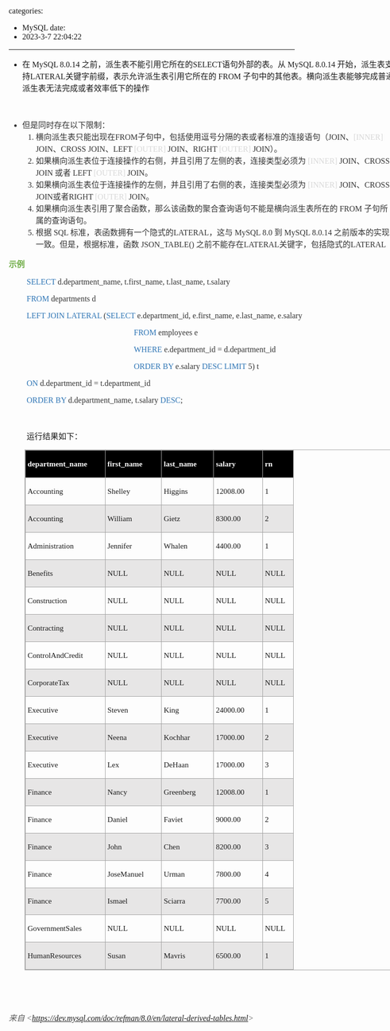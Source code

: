 categories:
- MySQL
date:
- 2023-3-7 22:04:22
---

<body lang=zh-CN style='font-family:"Microsoft YaHei UI";font-size:12.0pt'>
<!--StartFragment-->

<div style='direction:ltr;border-width:100%'>

<div style='direction:ltr;margin-top:0in;margin-left:0in;width:8.0951in'>

<div style='direction:ltr;margin-top:0in;margin-left:0in;width:8.0951in'>

<ul type=disc style='direction:ltr;unicode-bidi:embed;margin-top:0in;
 margin-bottom:0in'>
 <li style='margin-top:0;margin-bottom:0;vertical-align:middle'><span
     style='font-family:"Microsoft YaHei UI";font-size:12.0pt' lang=zh-CN>在</span><span
     style='font-family:"Comic Sans MS";font-size:12.0pt' lang=zh-CN> MySQL
     8.0.14 </span><span style='font-family:"Microsoft YaHei UI";font-size:
     12.0pt' lang=zh-CN>之前，派生表不能引用它所在的</span><span style='font-family:"Comic Sans MS";
     font-size:12.0pt' lang=zh-CN>SELECT</span><span style='font-family:"Microsoft YaHei UI";
     font-size:12.0pt' lang=zh-CN>语句外部的表。从</span><span style='font-family:"Comic Sans MS";
     font-size:12.0pt' lang=zh-CN> MySQL 8.0.14 </span><span style='font-family:
     "Microsoft YaHei UI";font-size:12.0pt' lang=zh-CN>开始，派生表支持</span><span
     style='font-family:"Comic Sans MS";font-size:12.0pt' lang=zh-CN>LATERAL</span><span
     style='font-family:"Microsoft YaHei UI";font-size:12.0pt' lang=zh-CN>关键字前缀，表示允许派生表引用它所在的</span><span
     style='font-family:"Comic Sans MS";font-size:12.0pt' lang=en-US> </span><span
     style='font-family:"Comic Sans MS";font-size:12.0pt' lang=zh-CN>FROM</span><span
     style='font-family:"Comic Sans MS";font-size:12.0pt' lang=en-US> </span><span
     style='font-family:"Microsoft YaHei UI";font-size:12.0pt' lang=zh-CN>子句中的其他表。横向派生表能够完成普通派生表无法完成或者效率低下的操作</span></li>
</ul>

<p style='font-family:"Comic Sans MS";font-size:12.0pt'>&nbsp;</p>

<ul type=disc style='direction:ltr;unicode-bidi:embed;margin-top:0in;
 margin-bottom:0in'>
 <li style='margin-top:0;margin-bottom:0;vertical-align:middle;color:#333333'><span
     style='font-family:"Microsoft YaHei UI";font-size:12.0pt'>但是同时存在以下限制：</span></li>
 <ol type=1 style='direction:ltr;unicode-bidi:embed;margin-top:0in;margin-bottom:
  0in;font-family:"Comic Sans MS";font-size:12.0pt;font-weight:normal;
  font-style:normal'>
  <li value=1 style='margin-top:0;margin-bottom:0;vertical-align:middle;
      color:#333333'><span style='font-family:"Microsoft YaHei UI";font-size:
      12.0pt;font-weight:normal;font-style:normal;font-family:"Microsoft YaHei UI";
      font-size:12.0pt;color:#333333' lang=zh-CN>横向派生表只能出现在</span><span
      style='font-family:"Comic Sans MS";font-size:12.0pt;font-weight:normal;
      font-style:normal;font-family:"Comic Sans MS";font-size:12.0pt;
      color:#333333' lang=zh-CN>FROM</span><span style='font-family:"Microsoft YaHei UI";
      font-size:12.0pt;font-weight:normal;font-style:normal;font-family:"Microsoft YaHei UI";
      font-size:12.0pt;color:#333333' lang=zh-CN>子句中，包括使用逗号分隔的表或者标准的连接语句（</span><span
      style='font-family:"Comic Sans MS";font-size:12.0pt;font-weight:normal;
      font-style:normal;font-family:"Comic Sans MS";font-size:12.0pt;
      color:#333333' lang=zh-CN>JOIN</span><span style='font-family:"Microsoft YaHei UI";
      font-size:12.0pt;font-weight:normal;font-style:normal;font-family:"Microsoft YaHei UI";
      font-size:12.0pt;color:#333333' lang=zh-CN>、</span><span
      style='font-family:"Comic Sans MS";font-size:12.0pt;font-weight:normal;
      font-style:normal;font-family:"Comic Sans MS";font-size:12.0pt;
      color:#D8D8D8' lang=en-US>[</span><span style='font-family:"Comic Sans MS";
      font-size:12.0pt;font-weight:normal;font-style:normal;font-family:"Comic Sans MS";
      font-size:12.0pt;color:#D8D8D8' lang=zh-CN>INNER</span><span
      style='font-family:"Comic Sans MS";font-size:12.0pt;font-weight:normal;
      font-style:normal;font-family:"Comic Sans MS";font-size:12.0pt;
      color:#D8D8D8' lang=en-US>]</span><span style='font-family:"Comic Sans MS";
      font-size:12.0pt;font-weight:normal;font-style:normal;font-family:"Comic Sans MS";
      font-size:12.0pt;color:#333333' lang=zh-CN> JOIN</span><span
      style='font-family:"Microsoft YaHei UI";font-size:12.0pt;font-weight:
      normal;font-style:normal;font-family:"Microsoft YaHei UI";font-size:12.0pt;
      color:#333333' lang=zh-CN>、</span><span style='font-family:"Comic Sans MS";
      font-size:12.0pt;font-weight:normal;font-style:normal;font-family:"Comic Sans MS";
      font-size:12.0pt;color:#333333' lang=zh-CN>CROSS JOIN</span><span
      style='font-family:"Microsoft YaHei UI";font-size:12.0pt;font-weight:
      normal;font-style:normal;font-family:"Microsoft YaHei UI";font-size:12.0pt;
      color:#333333' lang=zh-CN>、</span><span style='font-family:"Comic Sans MS";
      font-size:12.0pt;font-weight:normal;font-style:normal;font-family:"Comic Sans MS";
      font-size:12.0pt;color:#333333' lang=zh-CN>LEFT </span><span
      style='font-family:"Comic Sans MS";font-size:12.0pt;font-weight:normal;
      font-style:normal;font-family:"Comic Sans MS";font-size:12.0pt;
      color:#D8D8D8' lang=zh-CN>[OUTER]</span><span style='font-family:"Comic Sans MS";
      font-size:12.0pt;font-weight:normal;font-style:normal;font-family:"Comic Sans MS";
      font-size:12.0pt;color:#333333' lang=zh-CN> JOIN</span><span
      style='font-family:"Microsoft YaHei UI";font-size:12.0pt;font-weight:
      normal;font-style:normal;font-family:"Microsoft YaHei UI";font-size:12.0pt;
      color:#333333' lang=zh-CN>、</span><span style='font-family:"Comic Sans MS";
      font-size:12.0pt;font-weight:normal;font-style:normal;font-family:"Comic Sans MS";
      font-size:12.0pt;color:#333333' lang=zh-CN>RIGHT </span><span
      style='font-family:"Comic Sans MS";font-size:12.0pt;font-weight:normal;
      font-style:normal;font-family:"Comic Sans MS";font-size:12.0pt;
      color:#D8D8D8' lang=zh-CN>[OUTER]</span><span style='font-family:"Comic Sans MS";
      font-size:12.0pt;font-weight:normal;font-style:normal;font-family:"Comic Sans MS";
      font-size:12.0pt;color:#333333' lang=zh-CN> JOIN</span><span
      style='font-family:"Microsoft YaHei UI";font-size:12.0pt;font-weight:
      normal;font-style:normal;font-family:"Microsoft YaHei UI";font-size:12.0pt;
      color:#333333' lang=zh-CN>）。</span></li>
  <li style='margin-top:0;margin-bottom:0;vertical-align:middle;color:#333333'><span
      style='font-family:"Microsoft YaHei UI";font-size:12.0pt;color:#333333'
      lang=zh-CN>如果横向派生表位于连接操作的右侧，并且引用了左侧的表，连接类型必须为</span><span
      style='font-family:"Comic Sans MS";font-size:12.0pt;color:#333333'
      lang=en-US> </span><span style='font-family:"Comic Sans MS";font-size:
      12.0pt;color:#D8D8D8' lang=en-US>[</span><span style='font-family:"Comic Sans MS";
      font-size:12.0pt;color:#D8D8D8' lang=zh-CN>INNER</span><span
      style='font-family:"Comic Sans MS";font-size:12.0pt;color:#D8D8D8'
      lang=en-US>]</span><span style='font-family:"Comic Sans MS";font-size:
      12.0pt;color:#333333' lang=zh-CN> JOIN</span><span style='font-family:
      "Microsoft YaHei UI";font-size:12.0pt;color:#333333' lang=zh-CN>、</span><span
      style='font-family:"Comic Sans MS";font-size:12.0pt;color:#333333'
      lang=zh-CN>CROSS JOIN</span><span style='font-family:"Comic Sans MS";
      font-size:12.0pt;color:#333333' lang=en-US> </span><span
      style='font-family:"Microsoft YaHei UI";font-size:12.0pt;color:#333333'
      lang=zh-CN>或者</span><span style='font-family:"Comic Sans MS";font-size:
      12.0pt;color:#333333' lang=en-US> </span><span style='font-family:"Comic Sans MS";
      font-size:12.0pt;color:#333333' lang=zh-CN>LEFT </span><span
      style='font-family:"Comic Sans MS";font-size:12.0pt;color:#D8D8D8'
      lang=zh-CN>[OUTER]</span><span style='font-family:"Comic Sans MS";
      font-size:12.0pt;color:#333333' lang=zh-CN> JOIN</span><span
      style='font-family:"Microsoft YaHei UI";font-size:12.0pt;color:#333333'
      lang=zh-CN>。</span></li>
  <li style='margin-top:0;margin-bottom:0;vertical-align:middle;color:#333333'><span
      style='font-family:"Microsoft YaHei UI";font-size:12.0pt;color:#333333'
      lang=zh-CN>如果横向派生表位于连接操作的左侧，并且引用了右侧的表，连接类型必须为</span><span
      style='font-family:"Comic Sans MS";font-size:12.0pt;color:#333333'
      lang=en-US> </span><span style='font-family:"Comic Sans MS";font-size:
      12.0pt;color:#D8D8D8' lang=en-US>[</span><span style='font-family:"Comic Sans MS";
      font-size:12.0pt;color:#D8D8D8' lang=zh-CN>INNER</span><span
      style='font-family:"Comic Sans MS";font-size:12.0pt;color:#D8D8D8'
      lang=en-US>]</span><span style='font-family:"Comic Sans MS";font-size:
      12.0pt;color:#333333' lang=zh-CN> JOIN</span><span style='font-family:
      "Microsoft YaHei UI";font-size:12.0pt;color:#333333' lang=zh-CN>、</span><span
      style='font-family:"Comic Sans MS";font-size:12.0pt;color:#333333'
      lang=zh-CN>CROSS JOIN</span><span style='font-family:"Microsoft YaHei UI";
      font-size:12.0pt;color:#333333' lang=zh-CN>或者</span><span
      style='font-family:"Comic Sans MS";font-size:12.0pt;color:#333333'
      lang=zh-CN>RIGHT </span><span style='font-family:"Comic Sans MS";
      font-size:12.0pt;color:#D8D8D8' lang=zh-CN>[OUTER]</span><span
      style='font-family:"Comic Sans MS";font-size:12.0pt;color:#333333'
      lang=zh-CN> JOIN</span><span style='font-family:"Microsoft YaHei UI";
      font-size:12.0pt;color:#333333' lang=zh-CN>。</span></li>
  <li style='margin-top:0;margin-bottom:0;vertical-align:middle;color:#333333'><span
      style='font-family:"Microsoft YaHei UI";font-size:12.0pt' lang=zh-CN>如果横向派生表引用了聚合函数，那么该函数的聚合查询语句不能是横向派生表所在的</span><span
      style='font-family:"Comic Sans MS";font-size:12.0pt' lang=en-US> </span><span
      style='font-family:"Comic Sans MS";font-size:12.0pt' lang=zh-CN>FROM</span><span
      style='font-family:"Comic Sans MS";font-size:12.0pt' lang=en-US> </span><span
      style='font-family:"Microsoft YaHei UI";font-size:12.0pt' lang=zh-CN>子句所属的查询语句。</span></li>
  <li style='margin-top:0;margin-bottom:0;vertical-align:middle;color:#333333'><span
      style='font-family:"Microsoft YaHei UI";font-size:12.0pt'>根据</span><span
      style='font-family:"Comic Sans MS";font-size:12.0pt'> SQL </span><span
      style='font-family:"Microsoft YaHei UI";font-size:12.0pt'>标准，表函数拥有一个隐式的</span><span
      style='font-family:"Comic Sans MS";font-size:12.0pt'>LATERAL</span><span
      style='font-family:"Microsoft YaHei UI";font-size:12.0pt'>，这与</span><span
      style='font-family:"Comic Sans MS";font-size:12.0pt'> MySQL 8.0 </span><span
      style='font-family:"Microsoft YaHei UI";font-size:12.0pt'>到</span><span
      style='font-family:"Comic Sans MS";font-size:12.0pt'> MySQL 8.0.14 </span><span
      style='font-family:"Microsoft YaHei UI";font-size:12.0pt'>之前版本的实现一致。但是，根据标准，函数</span><span
      style='font-family:"Comic Sans MS";font-size:12.0pt'> JSON_TABLE() </span><span
      style='font-family:"Microsoft YaHei UI";font-size:12.0pt'>之前不能存在</span><span
      style='font-family:"Comic Sans MS";font-size:12.0pt'>LATERAL</span><span
      style='font-family:"Microsoft YaHei UI";font-size:12.0pt'>关键字，包括隐式的</span><span
      style='font-family:"Comic Sans MS";font-size:12.0pt'>LATERAL</span></li>
 </ol>
</ul>

<p style='font-family:"Microsoft YaHei UI";font-size:12.0pt;
color:#70AD47'><span style='font-weight:bold'>示例</span></p>

<p style='margin-left:.375in;font-family:"Comic Sans MS";font-size:
12.0pt'><span style='color:#2E75B5'>SELECT</span><span style='color:#333333'>
d.department_name, t.first_name, t.last_name, t.salary</span></p>

<p style='margin-left:.375in;font-family:"Comic Sans MS";font-size:
12.0pt'><span style='color:#2E75B5'>FROM</span><span style='color:#333333'>
departments d</span></p>

<p style='margin-left:.375in;font-family:"Comic Sans MS";font-size:
12.0pt'><span style='color:#2E75B5'>LEFT JOIN LATERAL</span><span
style='color:#333333'> (</span><span style='color:#2E75B5'>SELECT</span><span
style='color:#333333'> e.department_id, e.first_name, e.last_name, e.salary</span></p>

<p style='margin-left:2.625in;font-family:"Comic Sans MS";
font-size:12.0pt'><span style='color:#2E75B5'>FROM</span><span
style='color:#333333'> employees e</span></p>

<p style='margin-left:2.625in;font-family:"Comic Sans MS";
font-size:12.0pt'><span style='color:#2E75B5'>WHERE</span><span
style='color:#333333'> e.department_id = d.department_id</span></p>

<p style='margin-left:2.625in;font-family:"Comic Sans MS";
font-size:12.0pt'><span style='color:#2E75B5'>ORDER BY</span><span
style='color:#333333'> e.salary </span><span style='color:#2E75B5'>DESC LIMIT</span><span
style='color:#333333'> 5) t</span></p>

<p style='margin-left:.375in;font-family:"Comic Sans MS";font-size:
12.0pt'><span style='color:#2E75B5'>ON</span><span style='color:#333333'>
d.department_id = t.department_id </span></p>

<p style='margin-left:.375in;font-family:"Comic Sans MS";font-size:
12.0pt'><span style='color:#2E75B5'>ORDER BY</span><span style='color:#333333'>
d.department_name, t.salary</span><span style='color:#2E75B5'> DESC</span><span
style='color:#333333'>;</span></p>

<p style='margin-left:.375in;font-family:"Comic Sans MS";font-size:
12.0pt;color:#333333'>&nbsp;</p>

<p style='margin-left:.375in;font-family:"Microsoft YaHei UI";
font-size:12.0pt'>运行结果如下：</p>

<div style='direction:ltr'>

<table border=1 cellpadding=0 cellspacing=0 valign=top style='direction:ltr;
 border-collapse:collapse;border-style:solid;border-color:#A3A3A3;border-width:
 1pt;margin-left:.3333in' title="" summary="">
 <tr>
  <td style='border-style:solid;border-color:#A3A3A3;border-width:1pt;
  background-color:black;vertical-align:top;width:1.5805in;padding:2.0pt 3.0pt 2.0pt 3.0pt'>
  <p style='font-family:"Comic Sans MS";font-size:11.5pt;color:white'
  lang=en-US><span style='font-weight:bold'>department_name</span></p>
  </td>
  <td style='border-style:solid;border-color:#A3A3A3;border-width:1pt;
  background-color:black;vertical-align:top;width:1.0694in;padding:2.0pt 3.0pt 2.0pt 3.0pt'>
  <p style='font-family:"Comic Sans MS";font-size:11.5pt;color:white'
  lang=en-US><span style='font-weight:bold'>first_name</span></p>
  </td>
  <td style='border-style:solid;border-color:#A3A3A3;border-width:1pt;
  background-color:black;vertical-align:top;width:.984in;padding:2.0pt 3.0pt 2.0pt 3.0pt'>
  <p style='font-family:"Comic Sans MS";font-size:11.5pt;color:white'
  lang=en-US><span style='font-weight:bold'>last_name</span></p>
  </td>
  <td style='border-style:solid;border-color:#A3A3A3;border-width:1pt;
  background-color:black;vertical-align:top;width:.9159in;padding:2.0pt 3.0pt 2.0pt 3.0pt'>
  <p style='font-family:"Comic Sans MS";font-size:11.5pt;color:white'
  lang=en-US><span style='font-weight:bold'>salary</span></p>
  </td>
  <td style='border-style:solid;border-color:#A3A3A3;border-width:1pt;
  background-color:black;vertical-align:top;width:.5in;padding:2.0pt 3.0pt 2.0pt 3.0pt'>
  <p style='font-family:"Comic Sans MS";font-size:11.5pt;color:white'
  lang=en-US><span style='font-weight:bold'>rn</span></p>
  </td>
 </tr>
 <tr>
  <td style='border-style:solid;border-color:#A3A3A3;border-width:1pt;
  vertical-align:top;width:1.5611in;padding:2.0pt 3.0pt 2.0pt 3.0pt'>
  <p style='font-family:"Comic Sans MS";font-size:11.5pt'
  lang=en-US>Accounting</p>
  </td>
  <td style='border-style:solid;border-color:#A3A3A3;border-width:1pt;
  vertical-align:top;width:1.0694in;padding:2.0pt 3.0pt 2.0pt 3.0pt'>
  <p style='font-family:"Comic Sans MS";font-size:11.5pt'
  lang=en-US>Shelley</p>
  </td>
  <td style='border-style:solid;border-color:#A3A3A3;border-width:1pt;
  vertical-align:top;width:.9812in;padding:2.0pt 3.0pt 2.0pt 3.0pt'>
  <p style='font-family:"Comic Sans MS";font-size:11.5pt'
  lang=en-US>Higgins</p>
  </td>
  <td style='border-style:solid;border-color:#A3A3A3;border-width:1pt;
  vertical-align:top;width:.9159in;padding:2.0pt 3.0pt 2.0pt 3.0pt'>
  <p style='font-family:"Comic Sans MS";font-size:11.5pt'
  lang=en-US>12008.00</p>
  </td>
  <td style='border-style:solid;border-color:#A3A3A3;border-width:1pt;
  vertical-align:top;width:.5in;padding:2.0pt 3.0pt 2.0pt 3.0pt'>
  <p style='font-family:"Comic Sans MS";font-size:11.5pt'
  lang=en-US>1</p>
  </td>
 </tr>
 <tr>
  <td style='border-style:solid;border-color:#A3A3A3;border-width:1pt;
  background-color:#E7E6E6;vertical-align:top;width:1.5611in;padding:2.0pt 3.0pt 2.0pt 3.0pt'>
  <p style='font-family:"Comic Sans MS";font-size:11.5pt'
  lang=en-US>Accounting</p>
  </td>
  <td style='border-style:solid;border-color:#A3A3A3;border-width:1pt;
  background-color:#E7E6E6;vertical-align:top;width:1.0694in;padding:2.0pt 3.0pt 2.0pt 3.0pt'>
  <p style='font-family:"Comic Sans MS";font-size:11.5pt'
  lang=en-US>William</p>
  </td>
  <td style='border-style:solid;border-color:#A3A3A3;border-width:1pt;
  background-color:#E7E6E6;vertical-align:top;width:.9812in;padding:2.0pt 3.0pt 2.0pt 3.0pt'>
  <p style='font-family:"Comic Sans MS";font-size:11.5pt'
  lang=en-US>Gietz</p>
  </td>
  <td style='border-style:solid;border-color:#A3A3A3;border-width:1pt;
  background-color:#E7E6E6;vertical-align:top;width:.9159in;padding:2.0pt 3.0pt 2.0pt 3.0pt'>
  <p style='font-family:"Comic Sans MS";font-size:11.5pt'
  lang=en-US>8300.00</p>
  </td>
  <td style='border-style:solid;border-color:#A3A3A3;border-width:1pt;
  background-color:#E7E6E6;vertical-align:top;width:.5in;padding:2.0pt 3.0pt 2.0pt 3.0pt'>
  <p style='font-family:"Comic Sans MS";font-size:11.5pt'
  lang=en-US>2</p>
  </td>
 </tr>
 <tr>
  <td style='border-style:solid;border-color:#A3A3A3;border-width:1pt;
  vertical-align:top;width:1.5611in;padding:2.0pt 3.0pt 2.0pt 3.0pt'>
  <p style='font-family:"Comic Sans MS";font-size:11.5pt'
  lang=en-US>Administration</p>
  </td>
  <td style='border-style:solid;border-color:#A3A3A3;border-width:1pt;
  vertical-align:top;width:1.0694in;padding:2.0pt 3.0pt 2.0pt 3.0pt'>
  <p style='font-family:"Comic Sans MS";font-size:11.5pt'
  lang=en-US>Jennifer</p>
  </td>
  <td style='border-style:solid;border-color:#A3A3A3;border-width:1pt;
  vertical-align:top;width:.9812in;padding:2.0pt 3.0pt 2.0pt 3.0pt'>
  <p style='font-family:"Comic Sans MS";font-size:11.5pt'
  lang=en-US>Whalen</p>
  </td>
  <td style='border-style:solid;border-color:#A3A3A3;border-width:1pt;
  vertical-align:top;width:.9159in;padding:2.0pt 3.0pt 2.0pt 3.0pt'>
  <p style='font-family:"Comic Sans MS";font-size:11.5pt'
  lang=en-US>4400.00</p>
  </td>
  <td style='border-style:solid;border-color:#A3A3A3;border-width:1pt;
  vertical-align:top;width:.5in;padding:2.0pt 3.0pt 2.0pt 3.0pt'>
  <p style='font-family:"Comic Sans MS";font-size:11.5pt'
  lang=en-US>1</p>
  </td>
 </tr>
 <tr>
  <td style='border-style:solid;border-color:#A3A3A3;border-width:1pt;
  background-color:#E7E6E6;vertical-align:top;width:1.5611in;padding:2.0pt 3.0pt 2.0pt 3.0pt'>
  <p style='font-family:"Comic Sans MS";font-size:11.5pt'
  lang=en-US>Benefits</p>
  </td>
  <td style='border-style:solid;border-color:#A3A3A3;border-width:1pt;
  background-color:#E7E6E6;vertical-align:top;width:1.0694in;padding:2.0pt 3.0pt 2.0pt 3.0pt'>
  <p style='font-family:"Comic Sans MS";font-size:11.5pt'
  lang=en-US>NULL</p>
  </td>
  <td style='border-style:solid;border-color:#A3A3A3;border-width:1pt;
  background-color:#E7E6E6;vertical-align:top;width:.9812in;padding:2.0pt 3.0pt 2.0pt 3.0pt'>
  <p style='font-family:"Comic Sans MS";font-size:11.5pt'
  lang=en-US>NULL</p>
  </td>
  <td style='border-style:solid;border-color:#A3A3A3;border-width:1pt;
  background-color:#E7E6E6;vertical-align:top;width:.9159in;padding:2.0pt 3.0pt 2.0pt 3.0pt'>
  <p style='font-family:"Comic Sans MS";font-size:11.5pt'
  lang=en-US>NULL</p>
  </td>
  <td style='border-style:solid;border-color:#A3A3A3;border-width:1pt;
  background-color:#E7E6E6;vertical-align:top;width:.5506in;padding:2.0pt 3.0pt 2.0pt 3.0pt'>
  <p style='font-family:"Comic Sans MS";font-size:11.5pt'
  lang=en-US>NULL</p>
  </td>
 </tr>
 <tr>
  <td style='border-style:solid;border-color:#A3A3A3;border-width:1pt;
  vertical-align:top;width:1.5611in;padding:2.0pt 3.0pt 2.0pt 3.0pt'>
  <p style='font-family:"Comic Sans MS";font-size:11.5pt'
  lang=en-US>Construction</p>
  </td>
  <td style='border-style:solid;border-color:#A3A3A3;border-width:1pt;
  vertical-align:top;width:1.0694in;padding:2.0pt 3.0pt 2.0pt 3.0pt'>
  <p style='font-family:"Comic Sans MS";font-size:11.5pt'
  lang=en-US>NULL</p>
  </td>
  <td style='border-style:solid;border-color:#A3A3A3;border-width:1pt;
  vertical-align:top;width:.9812in;padding:2.0pt 3.0pt 2.0pt 3.0pt'>
  <p style='font-family:"Comic Sans MS";font-size:11.5pt'
  lang=en-US>NULL</p>
  </td>
  <td style='border-style:solid;border-color:#A3A3A3;border-width:1pt;
  vertical-align:top;width:.9159in;padding:2.0pt 3.0pt 2.0pt 3.0pt'>
  <p style='font-family:"Comic Sans MS";font-size:11.5pt'
  lang=en-US>NULL</p>
  </td>
  <td style='border-style:solid;border-color:#A3A3A3;border-width:1pt;
  vertical-align:top;width:.5506in;padding:2.0pt 3.0pt 2.0pt 3.0pt'>
  <p style='font-family:"Comic Sans MS";font-size:11.5pt'
  lang=en-US>NULL</p>
  </td>
 </tr>
 <tr>
  <td style='border-style:solid;border-color:#A3A3A3;border-width:1pt;
  background-color:#E7E6E6;vertical-align:top;width:1.5611in;padding:2.0pt 3.0pt 2.0pt 3.0pt'>
  <p style='font-family:"Comic Sans MS";font-size:11.5pt'
  lang=en-US>Contracting</p>
  </td>
  <td style='border-style:solid;border-color:#A3A3A3;border-width:1pt;
  background-color:#E7E6E6;vertical-align:top;width:1.0694in;padding:2.0pt 3.0pt 2.0pt 3.0pt'>
  <p style='font-family:"Comic Sans MS";font-size:11.5pt'
  lang=en-US>NULL</p>
  </td>
  <td style='border-style:solid;border-color:#A3A3A3;border-width:1pt;
  background-color:#E7E6E6;vertical-align:top;width:.9812in;padding:2.0pt 3.0pt 2.0pt 3.0pt'>
  <p style='font-family:"Comic Sans MS";font-size:11.5pt'
  lang=en-US>NULL</p>
  </td>
  <td style='border-style:solid;border-color:#A3A3A3;border-width:1pt;
  background-color:#E7E6E6;vertical-align:top;width:.9159in;padding:2.0pt 3.0pt 2.0pt 3.0pt'>
  <p style='font-family:"Comic Sans MS";font-size:11.5pt'
  lang=en-US>NULL</p>
  </td>
  <td style='border-style:solid;border-color:#A3A3A3;border-width:1pt;
  background-color:#E7E6E6;vertical-align:top;width:.5506in;padding:2.0pt 3.0pt 2.0pt 3.0pt'>
  <p style='font-family:"Comic Sans MS";font-size:11.5pt'
  lang=en-US>NULL</p>
  </td>
 </tr>
 <tr>
  <td style='border-style:solid;border-color:#A3A3A3;border-width:1pt;
  vertical-align:top;width:1.5611in;padding:2.0pt 3.0pt 2.0pt 3.0pt'>
  <p style='font-family:"Comic Sans MS";font-size:11.5pt'
  lang=en-US>ControlAndCredit</p>
  </td>
  <td style='border-style:solid;border-color:#A3A3A3;border-width:1pt;
  vertical-align:top;width:1.0694in;padding:2.0pt 3.0pt 2.0pt 3.0pt'>
  <p style='font-family:"Comic Sans MS";font-size:11.5pt'
  lang=en-US>NULL</p>
  </td>
  <td style='border-style:solid;border-color:#A3A3A3;border-width:1pt;
  vertical-align:top;width:.9812in;padding:2.0pt 3.0pt 2.0pt 3.0pt'>
  <p style='font-family:"Comic Sans MS";font-size:11.5pt'
  lang=en-US>NULL</p>
  </td>
  <td style='border-style:solid;border-color:#A3A3A3;border-width:1pt;
  vertical-align:top;width:.9159in;padding:2.0pt 3.0pt 2.0pt 3.0pt'>
  <p style='font-family:"Comic Sans MS";font-size:11.5pt'
  lang=en-US>NULL</p>
  </td>
  <td style='border-style:solid;border-color:#A3A3A3;border-width:1pt;
  vertical-align:top;width:.5506in;padding:2.0pt 3.0pt 2.0pt 3.0pt'>
  <p style='font-family:"Comic Sans MS";font-size:11.5pt'
  lang=en-US>NULL</p>
  </td>
 </tr>
 <tr>
  <td style='border-style:solid;border-color:#A3A3A3;border-width:1pt;
  background-color:#E7E6E6;vertical-align:top;width:1.5611in;padding:2.0pt 3.0pt 2.0pt 3.0pt'>
  <p style='font-family:"Comic Sans MS";font-size:11.5pt'
  lang=en-US>CorporateTax</p>
  </td>
  <td style='border-style:solid;border-color:#A3A3A3;border-width:1pt;
  background-color:#E7E6E6;vertical-align:top;width:1.0694in;padding:2.0pt 3.0pt 2.0pt 3.0pt'>
  <p style='font-family:"Comic Sans MS";font-size:11.5pt'
  lang=en-US>NULL</p>
  </td>
  <td style='border-style:solid;border-color:#A3A3A3;border-width:1pt;
  background-color:#E7E6E6;vertical-align:top;width:.9812in;padding:2.0pt 3.0pt 2.0pt 3.0pt'>
  <p style='font-family:"Comic Sans MS";font-size:11.5pt'
  lang=en-US>NULL</p>
  </td>
  <td style='border-style:solid;border-color:#A3A3A3;border-width:1pt;
  background-color:#E7E6E6;vertical-align:top;width:.9159in;padding:2.0pt 3.0pt 2.0pt 3.0pt'>
  <p style='font-family:"Comic Sans MS";font-size:11.5pt'
  lang=en-US>NULL</p>
  </td>
  <td style='border-style:solid;border-color:#A3A3A3;border-width:1pt;
  background-color:#E7E6E6;vertical-align:top;width:.5506in;padding:2.0pt 3.0pt 2.0pt 3.0pt'>
  <p style='font-family:"Comic Sans MS";font-size:11.5pt'
  lang=en-US>NULL</p>
  </td>
 </tr>
 <tr>
  <td style='border-style:solid;border-color:#A3A3A3;border-width:1pt;
  vertical-align:top;width:1.5611in;padding:2.0pt 3.0pt 2.0pt 3.0pt'>
  <p style='font-family:"Comic Sans MS";font-size:11.5pt'
  lang=en-US>Executive</p>
  </td>
  <td style='border-style:solid;border-color:#A3A3A3;border-width:1pt;
  vertical-align:top;width:1.0694in;padding:2.0pt 3.0pt 2.0pt 3.0pt'>
  <p style='font-family:"Comic Sans MS";font-size:11.5pt'
  lang=en-US>Steven</p>
  </td>
  <td style='border-style:solid;border-color:#A3A3A3;border-width:1pt;
  vertical-align:top;width:.9812in;padding:2.0pt 3.0pt 2.0pt 3.0pt'>
  <p style='font-family:"Comic Sans MS";font-size:11.5pt'
  lang=en-US>King</p>
  </td>
  <td style='border-style:solid;border-color:#A3A3A3;border-width:1pt;
  vertical-align:top;width:.9354in;padding:2.0pt 3.0pt 2.0pt 3.0pt'>
  <p style='font-family:"Comic Sans MS";font-size:11.5pt'
  lang=en-US>24000.00</p>
  </td>
  <td style='border-style:solid;border-color:#A3A3A3;border-width:1pt;
  vertical-align:top;width:.5in;padding:2.0pt 3.0pt 2.0pt 3.0pt'>
  <p style='font-family:"Comic Sans MS";font-size:11.5pt'
  lang=en-US>1</p>
  </td>
 </tr>
 <tr>
  <td style='border-style:solid;border-color:#A3A3A3;border-width:1pt;
  background-color:#E7E6E6;vertical-align:top;width:1.5611in;padding:2.0pt 3.0pt 2.0pt 3.0pt'>
  <p style='font-family:"Comic Sans MS";font-size:11.5pt'
  lang=en-US>Executive</p>
  </td>
  <td style='border-style:solid;border-color:#A3A3A3;border-width:1pt;
  background-color:#E7E6E6;vertical-align:top;width:1.0694in;padding:2.0pt 3.0pt 2.0pt 3.0pt'>
  <p style='font-family:"Comic Sans MS";font-size:11.5pt'
  lang=en-US>Neena</p>
  </td>
  <td style='border-style:solid;border-color:#A3A3A3;border-width:1pt;
  background-color:#E7E6E6;vertical-align:top;width:.9812in;padding:2.0pt 3.0pt 2.0pt 3.0pt'>
  <p style='font-family:"Comic Sans MS";font-size:11.5pt'
  lang=en-US>Kochhar</p>
  </td>
  <td style='border-style:solid;border-color:#A3A3A3;border-width:1pt;
  background-color:#E7E6E6;vertical-align:top;width:.9159in;padding:2.0pt 3.0pt 2.0pt 3.0pt'>
  <p style='font-family:"Comic Sans MS";font-size:11.5pt'
  lang=en-US>17000.00</p>
  </td>
  <td style='border-style:solid;border-color:#A3A3A3;border-width:1pt;
  background-color:#E7E6E6;vertical-align:top;width:.5in;padding:2.0pt 3.0pt 2.0pt 3.0pt'>
  <p style='font-family:"Comic Sans MS";font-size:11.5pt'
  lang=en-US>2</p>
  </td>
 </tr>
 <tr>
  <td style='border-style:solid;border-color:#A3A3A3;border-width:1pt;
  vertical-align:top;width:1.5611in;padding:2.0pt 3.0pt 2.0pt 3.0pt'>
  <p style='font-family:"Comic Sans MS";font-size:11.5pt'
  lang=en-US>Executive</p>
  </td>
  <td style='border-style:solid;border-color:#A3A3A3;border-width:1pt;
  vertical-align:top;width:1.0694in;padding:2.0pt 3.0pt 2.0pt 3.0pt'>
  <p style='font-family:"Comic Sans MS";font-size:11.5pt'
  lang=en-US>Lex</p>
  </td>
  <td style='border-style:solid;border-color:#A3A3A3;border-width:1pt;
  vertical-align:top;width:.9812in;padding:2.0pt 3.0pt 2.0pt 3.0pt'>
  <p style='font-family:"Comic Sans MS";font-size:11.5pt'
  lang=en-US>DeHaan</p>
  </td>
  <td style='border-style:solid;border-color:#A3A3A3;border-width:1pt;
  vertical-align:top;width:.9159in;padding:2.0pt 3.0pt 2.0pt 3.0pt'>
  <p style='font-family:"Comic Sans MS";font-size:11.5pt'
  lang=en-US>17000.00</p>
  </td>
  <td style='border-style:solid;border-color:#A3A3A3;border-width:1pt;
  vertical-align:top;width:.5in;padding:2.0pt 3.0pt 2.0pt 3.0pt'>
  <p style='font-family:"Comic Sans MS";font-size:11.5pt'
  lang=en-US>3</p>
  </td>
 </tr>
 <tr>
  <td style='border-style:solid;border-color:#A3A3A3;border-width:1pt;
  background-color:#E7E6E6;vertical-align:top;width:1.5611in;padding:2.0pt 3.0pt 2.0pt 3.0pt'>
  <p style='font-family:"Comic Sans MS";font-size:11.5pt'
  lang=en-US>Finance</p>
  </td>
  <td style='border-style:solid;border-color:#A3A3A3;border-width:1pt;
  background-color:#E7E6E6;vertical-align:top;width:1.0694in;padding:2.0pt 3.0pt 2.0pt 3.0pt'>
  <p style='font-family:"Comic Sans MS";font-size:11.5pt'
  lang=en-US>Nancy</p>
  </td>
  <td style='border-style:solid;border-color:#A3A3A3;border-width:1pt;
  background-color:#E7E6E6;vertical-align:top;width:1.0006in;padding:2.0pt 3.0pt 2.0pt 3.0pt'>
  <p style='font-family:"Comic Sans MS";font-size:11.5pt'
  lang=en-US>Greenberg</p>
  </td>
  <td style='border-style:solid;border-color:#A3A3A3;border-width:1pt;
  background-color:#E7E6E6;vertical-align:top;width:.9159in;padding:2.0pt 3.0pt 2.0pt 3.0pt'>
  <p style='font-family:"Comic Sans MS";font-size:11.5pt'
  lang=en-US>12008.00</p>
  </td>
  <td style='border-style:solid;border-color:#A3A3A3;border-width:1pt;
  background-color:#E7E6E6;vertical-align:top;width:.5in;padding:2.0pt 3.0pt 2.0pt 3.0pt'>
  <p style='font-family:"Comic Sans MS";font-size:11.5pt'
  lang=en-US>1</p>
  </td>
 </tr>
 <tr>
  <td style='border-style:solid;border-color:#A3A3A3;border-width:1pt;
  vertical-align:top;width:1.5611in;padding:2.0pt 3.0pt 2.0pt 3.0pt'>
  <p style='font-family:"Comic Sans MS";font-size:11.5pt'
  lang=en-US>Finance</p>
  </td>
  <td style='border-style:solid;border-color:#A3A3A3;border-width:1pt;
  vertical-align:top;width:1.0694in;padding:2.0pt 3.0pt 2.0pt 3.0pt'>
  <p style='font-family:"Comic Sans MS";font-size:11.5pt'
  lang=en-US>Daniel</p>
  </td>
  <td style='border-style:solid;border-color:#A3A3A3;border-width:1pt;
  vertical-align:top;width:.9812in;padding:2.0pt 3.0pt 2.0pt 3.0pt'>
  <p style='font-family:"Comic Sans MS";font-size:11.5pt'
  lang=en-US>Faviet</p>
  </td>
  <td style='border-style:solid;border-color:#A3A3A3;border-width:1pt;
  vertical-align:top;width:.9159in;padding:2.0pt 3.0pt 2.0pt 3.0pt'>
  <p style='font-family:"Comic Sans MS";font-size:11.5pt'
  lang=en-US>9000.00</p>
  </td>
  <td style='border-style:solid;border-color:#A3A3A3;border-width:1pt;
  vertical-align:top;width:.5in;padding:2.0pt 3.0pt 2.0pt 3.0pt'>
  <p style='font-family:"Comic Sans MS";font-size:11.5pt'
  lang=en-US>2</p>
  </td>
 </tr>
 <tr>
  <td style='border-style:solid;border-color:#A3A3A3;border-width:1pt;
  background-color:#E7E6E6;vertical-align:top;width:1.5611in;padding:2.0pt 3.0pt 2.0pt 3.0pt'>
  <p style='font-family:"Comic Sans MS";font-size:11.5pt'
  lang=en-US>Finance</p>
  </td>
  <td style='border-style:solid;border-color:#A3A3A3;border-width:1pt;
  background-color:#E7E6E6;vertical-align:top;width:1.0694in;padding:2.0pt 3.0pt 2.0pt 3.0pt'>
  <p style='font-family:"Comic Sans MS";font-size:11.5pt'
  lang=en-US>John</p>
  </td>
  <td style='border-style:solid;border-color:#A3A3A3;border-width:1pt;
  background-color:#E7E6E6;vertical-align:top;width:.9812in;padding:2.0pt 3.0pt 2.0pt 3.0pt'>
  <p style='font-family:"Comic Sans MS";font-size:11.5pt'
  lang=en-US>Chen</p>
  </td>
  <td style='border-style:solid;border-color:#A3A3A3;border-width:1pt;
  background-color:#E7E6E6;vertical-align:top;width:.9159in;padding:2.0pt 3.0pt 2.0pt 3.0pt'>
  <p style='font-family:"Comic Sans MS";font-size:11.5pt'
  lang=en-US>8200.00</p>
  </td>
  <td style='border-style:solid;border-color:#A3A3A3;border-width:1pt;
  background-color:#E7E6E6;vertical-align:top;width:.5in;padding:2.0pt 3.0pt 2.0pt 3.0pt'>
  <p style='font-family:"Comic Sans MS";font-size:11.5pt'
  lang=en-US>3</p>
  </td>
 </tr>
 <tr>
  <td style='border-style:solid;border-color:#A3A3A3;border-width:1pt;
  vertical-align:top;width:1.5611in;padding:2.0pt 3.0pt 2.0pt 3.0pt'>
  <p style='font-family:"Comic Sans MS";font-size:11.5pt'
  lang=en-US>Finance</p>
  </td>
  <td style='border-style:solid;border-color:#A3A3A3;border-width:1pt;
  vertical-align:top;width:1.0888in;padding:2.0pt 3.0pt 2.0pt 3.0pt'>
  <p style='font-family:"Comic Sans MS";font-size:11.5pt'
  lang=en-US>JoseManuel</p>
  </td>
  <td style='border-style:solid;border-color:#A3A3A3;border-width:1pt;
  vertical-align:top;width:.9812in;padding:2.0pt 3.0pt 2.0pt 3.0pt'>
  <p style='font-family:"Comic Sans MS";font-size:11.5pt'
  lang=en-US>Urman</p>
  </td>
  <td style='border-style:solid;border-color:#A3A3A3;border-width:1pt;
  vertical-align:top;width:.9159in;padding:2.0pt 3.0pt 2.0pt 3.0pt'>
  <p style='font-family:"Comic Sans MS";font-size:11.5pt'
  lang=en-US>7800.00</p>
  </td>
  <td style='border-style:solid;border-color:#A3A3A3;border-width:1pt;
  vertical-align:top;width:.5in;padding:2.0pt 3.0pt 2.0pt 3.0pt'>
  <p style='font-family:"Comic Sans MS";font-size:11.5pt'
  lang=en-US>4</p>
  </td>
 </tr>
 <tr>
  <td style='border-style:solid;border-color:#A3A3A3;border-width:1pt;
  background-color:#E7E6E6;vertical-align:top;width:1.5611in;padding:2.0pt 3.0pt 2.0pt 3.0pt'>
  <p style='font-family:"Comic Sans MS";font-size:11.5pt'
  lang=en-US>Finance</p>
  </td>
  <td style='border-style:solid;border-color:#A3A3A3;border-width:1pt;
  background-color:#E7E6E6;vertical-align:top;width:1.0694in;padding:2.0pt 3.0pt 2.0pt 3.0pt'>
  <p style='font-family:"Comic Sans MS";font-size:11.5pt'
  lang=en-US>Ismael</p>
  </td>
  <td style='border-style:solid;border-color:#A3A3A3;border-width:1pt;
  background-color:#E7E6E6;vertical-align:top;width:.9812in;padding:2.0pt 3.0pt 2.0pt 3.0pt'>
  <p style='font-family:"Comic Sans MS";font-size:11.5pt'
  lang=en-US>Sciarra</p>
  </td>
  <td style='border-style:solid;border-color:#A3A3A3;border-width:1pt;
  background-color:#E7E6E6;vertical-align:top;width:.9159in;padding:2.0pt 3.0pt 2.0pt 3.0pt'>
  <p style='font-family:"Comic Sans MS";font-size:11.5pt'
  lang=en-US>7700.00</p>
  </td>
  <td style='border-style:solid;border-color:#A3A3A3;border-width:1pt;
  background-color:#E7E6E6;vertical-align:top;width:.5in;padding:2.0pt 3.0pt 2.0pt 3.0pt'>
  <p style='font-family:"Comic Sans MS";font-size:11.5pt'
  lang=en-US>5</p>
  </td>
 </tr>
 <tr>
  <td style='border-style:solid;border-color:#A3A3A3;border-width:1pt;
  vertical-align:top;width:1.5611in;padding:2.0pt 3.0pt 2.0pt 3.0pt'>
  <p style='font-family:"Comic Sans MS";font-size:11.5pt'
  lang=en-US>GovernmentSales</p>
  </td>
  <td style='border-style:solid;border-color:#A3A3A3;border-width:1pt;
  vertical-align:top;width:1.0694in;padding:2.0pt 3.0pt 2.0pt 3.0pt'>
  <p style='font-family:"Comic Sans MS";font-size:11.5pt'
  lang=en-US>NULL</p>
  </td>
  <td style='border-style:solid;border-color:#A3A3A3;border-width:1pt;
  vertical-align:top;width:.9812in;padding:2.0pt 3.0pt 2.0pt 3.0pt'>
  <p style='font-family:"Comic Sans MS";font-size:11.5pt'
  lang=en-US>NULL</p>
  </td>
  <td style='border-style:solid;border-color:#A3A3A3;border-width:1pt;
  vertical-align:top;width:.9159in;padding:2.0pt 3.0pt 2.0pt 3.0pt'>
  <p style='font-family:"Comic Sans MS";font-size:11.5pt'
  lang=en-US>NULL</p>
  </td>
  <td style='border-style:solid;border-color:#A3A3A3;border-width:1pt;
  vertical-align:top;width:.5506in;padding:2.0pt 3.0pt 2.0pt 3.0pt'>
  <p style='font-family:"Comic Sans MS";font-size:11.5pt'
  lang=en-US>NULL</p>
  </td>
 </tr>
 <tr>
  <td style='border-style:solid;border-color:#A3A3A3;border-width:1pt;
  background-color:#E7E6E6;vertical-align:top;width:1.5611in;padding:2.0pt 3.0pt 2.0pt 3.0pt'>
  <p style='font-family:"Comic Sans MS";font-size:11.5pt'
  lang=en-US>HumanResources</p>
  </td>
  <td style='border-style:solid;border-color:#A3A3A3;border-width:1pt;
  background-color:#E7E6E6;vertical-align:top;width:1.0694in;padding:2.0pt 3.0pt 2.0pt 3.0pt'>
  <p style='font-family:"Comic Sans MS";font-size:11.5pt'
  lang=en-US>Susan</p>
  </td>
  <td style='border-style:solid;border-color:#A3A3A3;border-width:1pt;
  background-color:#E7E6E6;vertical-align:top;width:.9812in;padding:2.0pt 3.0pt 2.0pt 3.0pt'>
  <p style='font-family:"Comic Sans MS";font-size:11.5pt'
  lang=en-US>Mavris</p>
  </td>
  <td style='border-style:solid;border-color:#A3A3A3;border-width:1pt;
  background-color:#E7E6E6;vertical-align:top;width:.9159in;padding:2.0pt 3.0pt 2.0pt 3.0pt'>
  <p style='font-family:"Comic Sans MS";font-size:11.5pt'
  lang=en-US>6500.00</p>
  </td>
  <td style='border-style:solid;border-color:#A3A3A3;border-width:1pt;
  background-color:#E7E6E6;vertical-align:top;width:.5in;padding:2.0pt 3.0pt 2.0pt 3.0pt'>
  <p style='font-family:"Comic Sans MS";font-size:11.5pt'
  lang=en-US>1</p>
  </td>
 </tr>
</table>

</div>

<p style='margin-left:.375in;font-family:"Comic Sans MS";font-size:
11.0pt'>&nbsp;</p>

<p style='font-family:"Comic Sans MS";font-size:12.0pt'>&nbsp;</p>

<p><cite style='font-size:12.0pt;color:#595959'><span
style='font-family:"Microsoft YaHei UI"'>来自</span><span style='font-family:
"Comic Sans MS"'> &lt;</span><a
href="https://dev.mysql.com/doc/refman/8.0/en/lateral-derived-tables.html"><span
style='font-family:"Comic Sans MS"'>https://dev.mysql.com/doc/refman/8.0/en/lateral-derived-tables.html</span></a><span
style='font-family:"Comic Sans MS"'>&gt; </span></cite></p>

</div>

</div>

</div>

<!--EndFragment-->
</body>